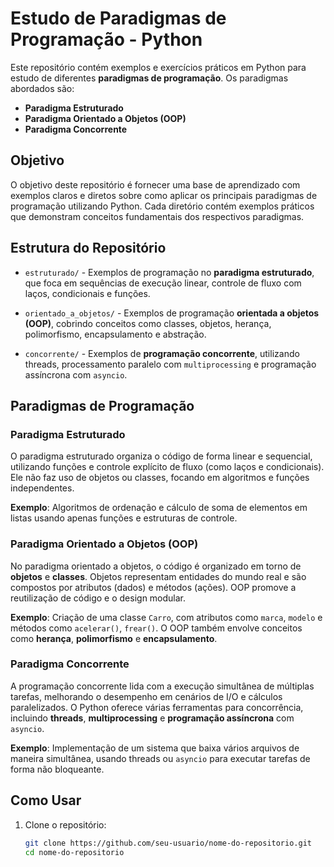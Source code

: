 # Estudo de Paradigmas de Programação - Python

Este repositório contém exemplos e exercícios práticos em Python para estudo de diferentes **paradigmas de programação**. Os paradigmas abordados são:

- **Paradigma Estruturado**
- **Paradigma Orientado a Objetos (OOP)**
- **Paradigma Concorrente**

## Objetivo

O objetivo deste repositório é fornecer uma base de aprendizado com exemplos claros e diretos sobre como aplicar os principais paradigmas de programação utilizando Python. Cada diretório contém exemplos práticos que demonstram conceitos fundamentais dos respectivos paradigmas.

## Estrutura do Repositório

- `estruturado/` - Exemplos de programação no **paradigma estruturado**, que foca em sequências de execução linear, controle de fluxo com laços, condicionais e funções.
  
- `orientado_a_objetos/` - Exemplos de programação **orientada a objetos (OOP)**, cobrindo conceitos como classes, objetos, herança, polimorfismo, encapsulamento e abstração.

- `concorrente/` - Exemplos de **programação concorrente**, utilizando threads, processamento paralelo com `multiprocessing` e programação assíncrona com `asyncio`.

## Paradigmas de Programação

### Paradigma Estruturado

O paradigma estruturado organiza o código de forma linear e sequencial, utilizando funções e controle explícito de fluxo (como laços e condicionais). Ele não faz uso de objetos ou classes, focando em algoritmos e funções independentes.

**Exemplo**: Algoritmos de ordenação e cálculo de soma de elementos em listas usando apenas funções e estruturas de controle.

### Paradigma Orientado a Objetos (OOP)

No paradigma orientado a objetos, o código é organizado em torno de **objetos** e **classes**. Objetos representam entidades do mundo real e são compostos por atributos (dados) e métodos (ações). OOP promove a reutilização de código e o design modular.

**Exemplo**: Criação de uma classe `Carro`, com atributos como `marca`, `modelo` e métodos como `acelerar()`, `frear()`. O OOP também envolve conceitos como **herança**, **polimorfismo** e **encapsulamento**.

### Paradigma Concorrente

A programação concorrente lida com a execução simultânea de múltiplas tarefas, melhorando o desempenho em cenários de I/O e cálculos paralelizados. O Python oferece várias ferramentas para concorrência, incluindo **threads**, **multiprocessing** e **programação assíncrona** com `asyncio`.

**Exemplo**: Implementação de um sistema que baixa vários arquivos de maneira simultânea, usando threads ou `asyncio` para executar tarefas de forma não bloqueante.

## Como Usar

1. Clone o repositório:
   ```bash
   git clone https://github.com/seu-usuario/nome-do-repositorio.git
   cd nome-do-repositorio

